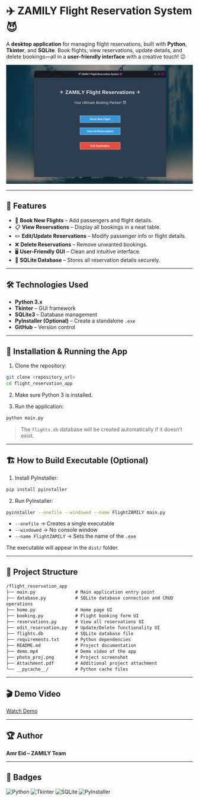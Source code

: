 # ✈️ ZAMILY Flight Reservation System 😈

A **desktop application** for managing flight reservations, built with **Python**, **Tkinter**, and **SQLite**.
Book flights, view reservations, update details, and delete bookings—all in a **user-friendly interface** with a creative touch! 😉

![Project Screenshot](photo_proj.png)

---

## 🌟 Features

* 🛫 **Book New Flights** – Add passengers and flight details.
* 📋 **View Reservations** – Display all bookings in a neat table.
* ✏️ **Edit/Update Reservations** – Modify passenger info or flight details.
* ❌ **Delete Reservations** – Remove unwanted bookings.
* 🖥 **User-Friendly GUI** – Clean and intuitive interface.
* 💾 **SQLite Database** – Stores all reservation details securely.

---

## 🛠 Technologies Used

* **Python 3.x**
* **Tkinter** – GUI framework
* **SQLite3** – Database management
* **PyInstaller (Optional)** – Create a standalone `.exe`
* **GitHub** – Version control

---

## 💾 Installation & Running the App

1. Clone the repository:

```bash
git clone <repository_url>
cd flight_reservation_app
```

2. Make sure Python 3 is installed.

3. Run the application:

```bash
python main.py
```

> The `flights.db` database will be created automatically if it doesn’t exist.

---

## 🏗 How to Build Executable (Optional)

1. Install PyInstaller:

```bash
pip install pyinstaller
```

2. Run PyInstaller:

```bash
pyinstaller --onefile --windowed --name FlightZAMILY main.py
```

* `--onefile` → Creates a single executable
* `--windowed` → No console window
* `--name FlightZAMILY` → Sets the name of the `.exe`

The executable will appear in the `dist/` folder.

---

## 📂 Project Structure

```
/flight_reservation_app
├── main.py               # Main application entry point
├── database.py           # SQLite database connection and CRUD operations
├── home.py               # Home page UI
├── booking.py            # Flight booking form UI
├── reservations.py       # View all reservations UI
├── edit_reservation.py   # Update/Delete functionality UI
├── flights.db            # SQLite database file
├── requirements.txt      # Python dependencies
├── README.md             # Project documentation
├── demo.mp4              # Demo video of the app
├── photo_proj.png        # Project screenshot
├── Attachment.pdf        # Additional project attachment
└── __pycache__/          # Python cache files
```

---

## 🎬 Demo Video

[Watch Demo](demo.mp4)

---

## 🏆 Author

**Amr Eid – ZAMILY Team**

---

## 🔖 Badges

![Python](https://img.shields.io/badge/Python-3776AB?style=flat\&logo=python\&logoColor=white)
![Tkinter](https://img.shields.io/badge/Tkinter-FF6F00?style=flat)
![SQLite](https://img.shields.io/badge/SQLite-003B57?style=flat)
![PyInstaller](https://img.shields.io/badge/PyInstaller-EE2C2C?style=flat)
